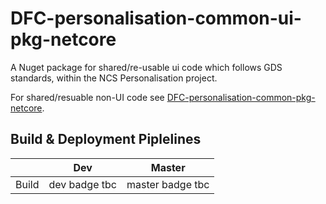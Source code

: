 # DFC-personalisation-common-ui-pkg-netcore

A Nuget package for shared/re-usable ui code which follows GDS standards, within the NCS Personalisation project.

For shared/resuable non-UI code see [DFC-personalisation-common-pkg-netcore](DFC-personalisation-common-pkg-netcore).

## Build & Deployment Piplelines

| | Dev | Master
--- | --- | ---
Build | dev badge tbc | master badge tbc
